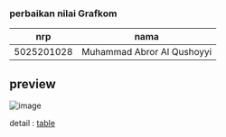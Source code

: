 ### perbaikan nilai Grafkom

nrp | nama
-|-
5025201028 | Muhammad Abror Al Qushoyyi

preview
-
![image](https://user-images.githubusercontent.com/90663373/210079665-cf4aecb8-a83f-4a7a-aedb-982e7ab45956.png)

detail : [table](https://kanggaro.github.io)
